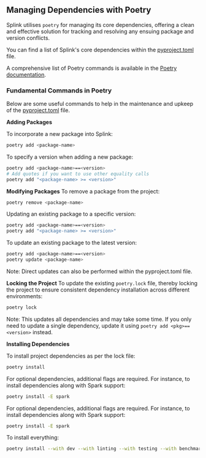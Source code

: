 ## Managing Dependencies with Poetry

Splink utilises `poetry` for managing its core dependencies, offering a clean and effective solution for tracking and resolving any ensuing package and version conflicts.

You can find a list of Splink's core dependencies within the [pyproject.toml](https://github.com/moj-analytical-services/splink/blob/master/pyproject.toml) file.

A comprehensive list of Poetry commands is available in the [Poetry documentation](https://python-poetry.org/docs/cli/).

### Fundamental Commands in Poetry

Below are some useful commands to help in the maintenance and upkeep of the [pyproject.toml](https://github.com/moj-analytical-services/splink/blob/master/pyproject.toml) file.

**Adding Packages**

To incorporate a new package into Splink:
```sh
poetry add <package-name>
```

To specify a version when adding a new package:
```sh
poetry add <package-name>==<version>
# Add quotes if you want to use other equality calls
poetry add "<package-name> >= <version>"
```

**Modifying Packages**
To remove a package from the project:

```sh
poetry remove <package-name>
```

Updating an existing package to a specific version:

```sh
poetry add <package-name>==<version>
poetry add "<package-name> >= <version>"
```

To update an existing package to the latest version:

```sh
poetry add <package-name>==<version>
poetry update <package-name>
```

Note: Direct updates can also be performed within the pyproject.toml file.

**Locking the Project**
To update the existing `poetry.lock` file, thereby locking the project to ensure consistent dependency installation across different environments:

```sh
poetry lock
```

Note: This updates all dependencies and may take some time. If you only need to update a single dependency, update it using `poetry add <pkg>==<version>` instead.

**Installing Dependencies**

To install project dependencies as per the lock file:

```sh
poetry install
```

For optional dependencies, additional flags are required. For instance, to install dependencies along with Spark support:

```sh
poetry install -E spark
```

For optional dependencies, additional flags are required. For instance, to install dependencies along with Spark support:

```sh
poetry install -E spark
```

To install everything:

```sh
poetry install --with dev --with linting --with testing --with benchmarking --with typechecking --with demos --all-extras
```